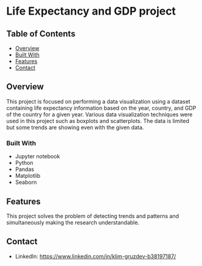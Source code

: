 # Life Expectancy and GDP project

## Table of Contents

- [Overview](#overview)
- [Built With](#built-with)
- [Features](#features)
- [Contact](#contact)

## Overview

This project is focused on performing a data visualization using a dataset containing life expectancy information based on the year, country, and GDP of the country for a given year.
Various data visualization techniques were used in this project such as boxplots and scatterplots.
The data is limited but some trends are showing even with the given data.

### Built With

* Jupyter notebook
* Python
* Pandas
* Matplotlib
* Seaborn

## Features

This project solves the problem of detecting trends and patterns and simultaneously making the research understandable.

## Contact

* LinkedIn: https://www.linkedin.com/in/klim-gruzdev-b38197187/
